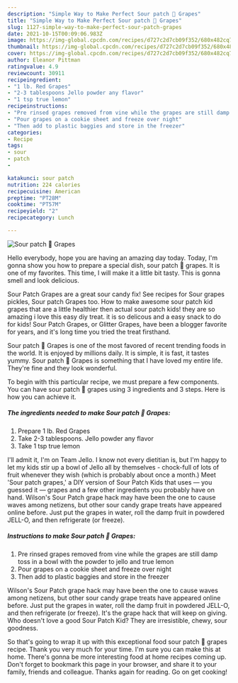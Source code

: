 ```yaml
---
description: "Simple Way to Make Perfect Sour patch 🍇 Grapes"
title: "Simple Way to Make Perfect Sour patch 🍇 Grapes"
slug: 1127-simple-way-to-make-perfect-sour-patch-grapes
date: 2021-10-15T00:09:06.983Z
image: https://img-global.cpcdn.com/recipes/d727c2d7cb09f352/680x482cq70/sour-patch-grapes-recipe-main-photo.jpg
thumbnail: https://img-global.cpcdn.com/recipes/d727c2d7cb09f352/680x482cq70/sour-patch-grapes-recipe-main-photo.jpg
cover: https://img-global.cpcdn.com/recipes/d727c2d7cb09f352/680x482cq70/sour-patch-grapes-recipe-main-photo.jpg
author: Eleanor Pittman
ratingvalue: 4.9
reviewcount: 30911
recipeingredient:
- "1 lb. Red Grapes"
- "2-3 tablespoons Jello powder any flavor"
- "1 tsp true lemon"
recipeinstructions:
- "Pre rinsed grapes removed from vine while the grapes are still damp toss in a bowl with the powder to jello and true lemon"
- "Pour grapes on a cookie sheet and freeze over night"
- "Then add to plastic baggies and store in the freezer"
categories:
- Recipe
tags:
- sour
- patch
- 

katakunci: sour patch  
nutrition: 224 calories
recipecuisine: American
preptime: "PT28M"
cooktime: "PT57M"
recipeyield: "2"
recipecategory: Lunch

---
```



![Sour patch 🍇 Grapes](https://img-global.cpcdn.com/recipes/d727c2d7cb09f352/680x482cq70/sour-patch-grapes-recipe-main-photo.jpg)

Hello everybody, hope you are having an amazing day today. Today, I'm gonna show you how to prepare a special dish, sour patch 🍇 grapes. It is one of my favorites. This time, I will make it a little bit tasty. This is gonna smell and look delicious.

Sour Patch Grapes are a great sour candy fix! See recipes for Sour grapes pickles, Sour patch Grapes too. How to make awesome sour patch kid grapes that are a little healthier then actual sour patch kids! they are so amazing i love this easy diy treat. it is so delicous and a easy snack to do for kids! Sour Patch Grapes, or Glitter Grapes, have been a blogger favorite for years, and it&#39;s long time you tried the treat firsthand.

Sour patch 🍇 Grapes is one of the most favored of recent trending foods in the world. It is enjoyed by millions daily. It is simple, it is fast, it tastes yummy. Sour patch 🍇 Grapes is something that I have loved my entire life. They're fine and they look wonderful.


To begin with this particular recipe, we must prepare a few components. You can have sour patch 🍇 grapes using 3 ingredients and 3 steps. Here is how you can achieve it.

<!--inarticleads1-->

##### The ingredients needed to make Sour patch 🍇 Grapes:

1. Prepare 1 lb. Red Grapes
1. Take 2-3 tablespoons. Jello powder any flavor
1. Take 1 tsp true lemon


I&#39;ll admit it, I&#39;m on Team Jello. I know not every dietitian is, but I&#39;m happy to let my kids stir up a bowl of Jello all by themselves - chock-full of lots of fruit whenever they wish (which is probably about once a month.) Meet &#39;Sour patch grapes,&#39; a DIY version of Sour Patch Kids that uses — you guessed it — grapes and a few other ingredients you probably have on hand. Wilson&#39;s Sour Patch grape hack may have been the one to cause waves among netizens, but other sour candy grape treats have appeared online before. Just put the grapes in water, roll the damp fruit in powdered JELL-O, and then refrigerate (or freeze). 

<!--inarticleads2-->

##### Instructions to make Sour patch 🍇 Grapes:

1. Pre rinsed grapes removed from vine while the grapes are still damp toss in a bowl with the powder to jello and true lemon
1. Pour grapes on a cookie sheet and freeze over night
1. Then add to plastic baggies and store in the freezer


Wilson&#39;s Sour Patch grape hack may have been the one to cause waves among netizens, but other sour candy grape treats have appeared online before. Just put the grapes in water, roll the damp fruit in powdered JELL-O, and then refrigerate (or freeze). It&#39;s the grape hack that will keep on giving. Who doesn&#39;t love a good Sour Patch Kid? They are irresistible, chewy, sour goodness. 

So that's going to wrap it up with this exceptional food sour patch 🍇 grapes recipe. Thank you very much for your time. I'm sure you can make this at home. There's gonna be more interesting food at home recipes coming up. Don't forget to bookmark this page in your browser, and share it to your family, friends and colleague. Thanks again for reading. Go on get cooking!
